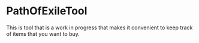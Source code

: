 # PathOfExileTool
This is tool that is a work in progress that makes it convenient to keep track of items that you want to buy.
